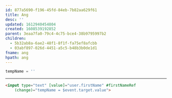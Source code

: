 ```yaml
---
id: 877a5690-f196-45fd-84eb-7b82aa629f61
title: Ang
desc: ''
updated: 1612940454804
created: 1608539192852
parent: 3eaa7fa0-79c4-4c75-bce4-38b9795997b2
children:
  - 5b32ab8a-6ae2-48f1-8f1f-fa75ef8afcbb
  - 03abf897-026d-4451-a5c5-b48b3b0de1d1
fname: ang
hpath: ang
---
```

```ts
tempName = ''
```

* * *

```html
<input type="text" [value]="user.firstName" #firstNameRef
    (change)="tempName = $event.target.value">
```

